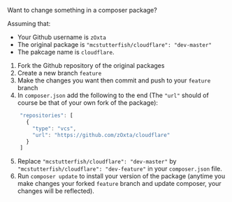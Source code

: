 Want to change something in a composer package?

Assuming that:
- Your Github username is `zOxta` 
- The original package is `"mcstutterfish/cloudflare": "dev-master"`
- The pakcage name is `cloudflare`.

1. Fork the Github repository of the original packages
2. Create a new branch `feature`
3. Make the changes you want then commit and push to your `feature` branch
4. In `composer.json` add the following to the end (The `"url"` should of course be that of your own fork of the package):
```javascript
    "repositories": [
      {
        "type": "vcs",
        "url": "https://github.com/zOxta/cloudflare"
      }
    ]
```
5. Replace `"mcstutterfish/cloudflare": "dev-master"` by `"mcstutterfish/cloudflare": "dev-feature"` in your `composer.json` file.
6. Run `composer update` to install your version of the package (anytime you make changes your forked `feature` branch and update composer, your changes will be reflected).
